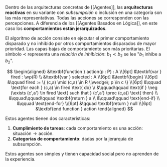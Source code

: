Dentro de las arquitecturas concretas de [[Agentes]], las **arquitecturas reactivas** en su variante con _subsumpción_ o inclusión en una categoría son las más representativas. Todas las acciones se corresponden con las percepciones. A diferencia de los [[Agentes Basados en Lógica]], en este caso los **comportamientos están jerarquizados**.

El algoritmo de acción consiste en ejecutar el primer comportamiento disparado y no inhibido por otros comportamientos disparados de mayor prioridad. Las capas bajas de comportamiento son más prioritarias. El símbolo $\prec$ representa una _relación de inhibición_: $b_1 \prec b_2$ se lee "$b_1$ inhibe a $b_2$".

$$
\begin{aligned}
&\textbf{function } action(p : P) : A \\[6pt]
&\textbf{var } fired : \wp(R) \\
&\textbf{var } selected : A \\[6pt]
&\textbf{begin} \\[6pt]
&\qquad fired := \{ (c,a) \mid (c,a) \in R \;\wedge\; p \in c \} \\[6pt]
&\qquad \text{for each } (c,a) \in fired \text{ do} \\
&\qquad\qquad \text{if } \neg (\exists (c',a') \in fired \text{ such that } (c',a') \prec (c,a)) \text{ then} \\
&\qquad\qquad\qquad \textbf{return } a \\
&\qquad\qquad \text{end-if} \\
&\qquad \text{end-for} \\[6pt]
&\qquad \textbf{return } null \\[6pt]
&\textbf{end function } action
\end{aligned}
$$

Estos agentes tienen dos características:

1. **Cumplimiento de tareas**: cada comportamiento es una acción: $\text{situación} \rightarrow \text{acción}$.
2. **Categorías de comportamiento**: dadas por la jerarquía de subsumpción.

Estos agentes son simples y tienen capacidad social pero no aprenden de la experiencia.
